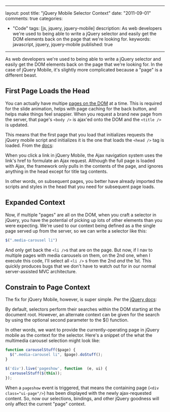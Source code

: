 
---
layout: post
title: "jQuery Mobile Selector Context"
date: "2011-09-01"
comments: true
categories:
  - "Code"
tags: [js, jquery, jquery-mobile]
description: As web developers we're used to being able to write a jQuery selector and easily get the DOM elements back on the page that we're looking for.
keywords: javascript, jquery, jquery-mobile
published: true
---

As web developers we're used to being able to write a jQuery selector and easily get the DOM elements back on the page that we're looking for.  In the case of jQuery Mobile, it's slightly more complicated because a "page" is a different beast.
<!--more-->

First Page Loads the Head
-------------------------

You can actually have multipe [pages on the DOM](http://jquerymobile.com/demos/1.0b2/#/demos/1.0b2/docs/pages/page-anatomy.html) at a time.  This is required for the slide animation, helps with page caching for the back button, and helps make things feel snappier.  When you request a brand new page from the server, that page's `<body />` is ajax'ed onto the DOM and the `<title />` is updated.

This means that the first page that you load that initializes requests the jQuery mobile script and initializes it is the one that loads the `<head />` tag is loaded.  From the [docs](http://jquerymobile.com/demos/1.0b2/#/demos/1.0b2/docs/pages/page-scripting.html):

When you click a link in jQuery Mobile, the Ajax navigation system uses the link's href to formulate an Ajax request. Although the full page is loaded with Ajax, the framework only pulls in the contents of the page, and ignores anything in the head except for title tag contents.

In other words, on subsequent pages, you better have already imported the scripts and styles in the head that you need for subsequent page loads.


Expanded Context
----------------

Now, if multiple "pages" are all on the DOM, when you craft a selector in jQuery, you have the potential of picking up lots of other elements than you were expecting.  We're used to our context being defined as a the single page served up from the server, so we can write a selector like this:

```javascript
$(".media-carousel li")
```

And only get back the `<li />`s that are on the page.  But now, if I nav to multiple pages with media carousels on them, on the 2nd one, when I execute this code, I'll select all `<li />` s from the 2nd *and* the 1st.  This quickly produces bugs that we don't have to watch out for in our normal server-assisted MVC architecture.

Constrain to Page Context
--------------------------------

The fix for jQuery Mobile, however, is super simple.  Per the [jQuery docs](http://api.jquery.com/jQuery/):
  
  By default, selectors perform their searches within the DOM starting at the document root. However, an alternate context can be given for the search by using the optional second parameter to the $() function.

In other words, we want to provide the currently-operating page in jQuery mobile as the context for the selector.  Here's a snippet of the what the multimedia carousel selection might look like:

```javascript
function carouselStuff($page) {
  $(".media-carousel li", $page).doStuff();
}

$('div').live('pageshow', function  (e, ui) {
  carouselStuff($(this));
});
```

When a `pageshow` event is triggered, that means the containing page (`<div class="ui-page"/>`) has been displayed with the newly ajax-requested content.  So, now our selections, bindings, and other jQuery goodness will only affect the current "page" context.  

  
